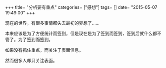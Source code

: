 +++
title= "分析要有重点"
categories= ["感想"]
tags= []
date= "2015-05-07 19:49:00"
+++

现在的世界，有很多事情都失去最初的梦想了……

本来应该是为了方便统计而签到，但是现在是为了签到而签到，签到后就什么都不管了。为了签到而签到。

如果没有抓住重点，而关注于表面信息。

然而很多人却只关注表面。
